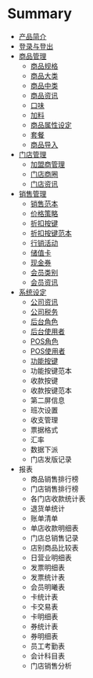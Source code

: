 # Summary

* [产品简介](README.md)
* [登录与登出](chapter1.md)
* [商品管理](chapter2.md)
   * [商品规格](shang_pin_gui_ge.md)
   * [商品大类](shang_pin_da_lei.md)
   * [商品中类](shang_pin_zhong_lei.md)
   * [商品资讯](shang_pin_zi_xun.md)
   * [口味](kou_wei.md)
   * [加料](jia_liao.md)
   * [商品属性设定](shang_pin_shu_xing_she_ding.md)
   * [套餐](tao_can.md)
   * [商品导入](shang_pin_dao_ru.md)
* [门店管理](chapter3.md)
   * [加盟商管理](jia_meng_shang_guan_li.md)
   * [门店商圈](men_dian_shang_quan.md)
   * [门店资讯](men_dian_zi_xun.md)
* [销售管理](chapter4.md)
   * [销售范本](xiao_shou_fan_ben.md)
   * [价格策略](jia_ge_ce_lve.md)
   * [折扣按键](zhe_kou_an_jian.md)
   * [折扣按键范本](zhe_kou_an_jian_fan_ben.md)
   * [行销活动](xing_xiao_huo_dong.md)
   * [储值卡](chu_zhi_qia.md)
   * [现金券](xian_jin_quan.md)
   * [会员类别](hui_yuan_lei_bie.md)
   * [会员资讯](hui_yuan_zi_xun.md)
* [系统设定](xi_tong_she_ding.md)
   * [公司资讯](gong_si_zi_xun.md)
   * [公司税务](gong_si_shui_wu.md)
   * [后台角色](hou_tai_jiao_se.md)
   * [后台使用者](hou_tai_shi_yong_zhe.md)
   * [POS角色](posjiao_se.md)
   * [POS使用者](posshi_yong_zhe.md)
   * [功能按键](gong_neng_an_jian.md)
   * 功能按键范本
   * 收款按键
   * 收款按键范本
   * 第二屏信息
   * 班次设置
   * 收支管理
   * 票据格式
   * 汇率
   * 数据下派
   * 门店发版记录
* 报表
   * 商品销售排行榜
   * 门店销售排行榜
   * 各门店收款统计表
   * 退货单统计
   * 账单清单
   * 单店收款明细表
   * 门店总销售记录
   * 店别商品比较表
   * 日营业明细表
   * 发票明细表
   * 发票统计表
   * 会员明曦表
   * 卡统计表
   * 卡交易表
   * 卡明细表
   * 券统计表
   * 券明细表
   * 员工考勤表
   * 会计科目表
   * 门店销售分析

